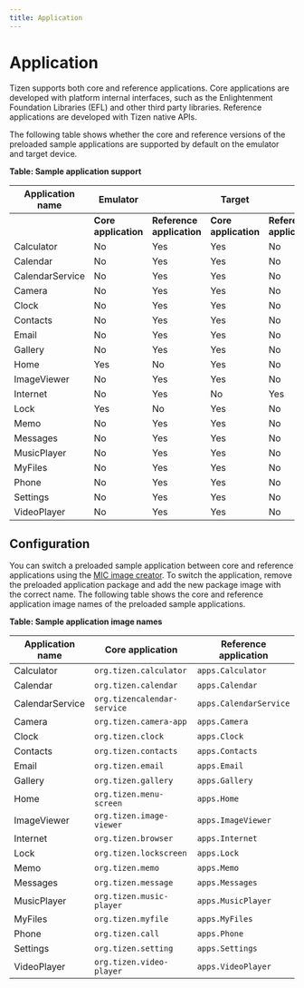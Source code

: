 ```yaml
---
title: Application
---
```


# Application

Tizen supports both core and reference applications. Core applications are developed with platform internal interfaces, such as the Enlightenment Foundation Libraries (EFL) and other third party libraries. Reference applications are developed with Tizen native APIs.

The following table shows whether the core and reference versions of the preloaded sample applications are supported by default on the emulator and target device.

**Table: Sample application support**

| Application name | Emulator              |                  | Target                |      |
| ---------------- | --------------------- | ---------------- | --------------------- | ---- |
|                  | **Core application**  | **Reference application** | **Core application** | **Reference application**|
| Calculator       | No                    | Yes              | Yes                   | No   |
| Calendar         | No                    | Yes              | Yes                   | No   |
| CalendarService  | No                    | Yes              | Yes                   | No   |
| Camera           | No                    | Yes              | Yes                   | No   |
| Clock            | No                    | Yes              | Yes                   | No   |
| Contacts         | No                    | Yes              | Yes                   | No   |
| Email            | No                    | Yes              | Yes                   | No   |
| Gallery          | No                    | Yes              | Yes                   | No   |
| Home             | Yes                   | No               | Yes                   | No   |
| ImageViewer      | No                    | Yes              | Yes                   | No   |
| Internet         | No                    | Yes              | No                    | Yes  |
| Lock             | Yes                   | No               | Yes                   | No   |
| Memo             | No                    | Yes              | Yes                   | No   |
| Messages         | No                    | Yes              | Yes                   | No   |
| MusicPlayer      | No                    | Yes              | Yes                   | No   |
| MyFiles          | No                    | Yes              | Yes                   | No   |
| Phone            | No                    | Yes              | Yes                   | No   |
| Settings         | No                    | Yes              | Yes                   | No   |
| VideoPlayer      | No                    | Yes              | Yes                   | No   |

## Configuration

You can switch a preloaded sample application between core and reference applications using the [MIC image creator](../reference/mic/mic-overview.md). To switch the application, remove the preloaded application package and add the new package image with the correct name. The following table shows the core and reference application image names of the preloaded sample applications.

**Table: Sample application image names**

| Application name | Core application            | Reference application  |
| ---------------- | --------------------------- | ---------------------- |
| Calculator       | `org.tizen.calculator`      | `apps.Calculator`      |
| Calendar         | `org.tizen.calendar`        | `apps.Calendar`        |
| CalendarService  | `org.tizencalendar-service` | `apps.CalendarService` |
| Camera           | `org.tizen.camera-app`      | `apps.Camera`          |
| Clock            | `org.tizen.clock`           | `apps.Clock`           |
| Contacts         | `org.tizen.contacts`        | `apps.Contacts`        |
| Email            | `org.tizen.email`           | `apps.Email`           |
| Gallery          | `org.tizen.gallery`         | `apps.Gallery`         |
| Home             | `org.tizen.menu-screen`     | `apps.Home`            |
| ImageViewer      | `org.tizen.image-viewer`    | `apps.ImageViewer`     |
| Internet         | `org.tizen.browser`         | `apps.Internet`        |
| Lock             | `org.tizen.lockscreen`      | `apps.Lock`            |
| Memo             | `org.tizen.memo`            | `apps.Memo`            |
| Messages         | `org.tizen.message`         | `apps.Messages`        |
| MusicPlayer      | `org.tizen.music-player`    | `apps.MusicPlayer`     |
| MyFiles          | `org.tizen.myfile`          | `apps.MyFiles`         |
| Phone            | `org.tizen.call`            | `apps.Phone`           |
| Settings         | `org.tizen.setting`         | `apps.Settings`        |
| VideoPlayer      | `org.tizen.video-player`    | `apps.VideoPlayer`     |

